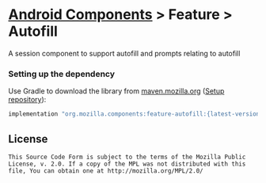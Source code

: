 # [Android Components](../../../README.md) > Feature > Autofill

A session component to support autofill and prompts relating to autofill

### Setting up the dependency

Use Gradle to download the library from [maven.mozilla.org](https://maven.mozilla.org/)
 ([Setup repository](../../../README.md#maven-repository)):

```Groovy
implementation "org.mozilla.components:feature-autofill:{latest-version}"
```

## License

    This Source Code Form is subject to the terms of the Mozilla Public
    License, v. 2.0. If a copy of the MPL was not distributed with this
    file, You can obtain one at http://mozilla.org/MPL/2.0/
